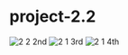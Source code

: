 ﻿# project-2.2

![2 2 2nd](https://github.com/omjadhav1910/project-2.3/assets/144478519/c628618c-da46-4805-b1fd-466e8472a2e3)
![2 1 3rd](https://github.com/omjadhav1910/project-2.3/assets/144478519/60c75a1c-5dab-4d08-bbb9-b5a02db6ca95)
![2 1 4th](https://github.com/omjadhav1910/project-2.3/assets/144478519/221beed5-11da-4cb4-8040-af6c8f7a2c2b)
